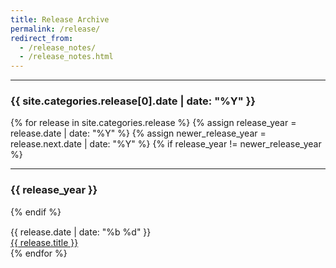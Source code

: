 ```yaml
---
title: Release Archive
permalink: /release/
redirect_from: 
  - /release_notes/
  - /release_notes.html
---
```


<div>
<hr>
<h3>{{ site.categories.release[0].date | date: "%Y" }}</h3>
{% for release in site.categories.release %}
  {% assign release_year = release.date | date: "%Y" %}
  {% assign newer_release_year = release.next.date | date: "%Y" %}
  {% if release_year != newer_release_year %}
    <hr>
    <h3>{{ release_year }}</h3>
  {% endif %}
  <div class="row" style="margin-top: 15px">
    <div class="col-md-1">{{ release.date | date: "%b %d" }}</div>
    <div class="col-md-10"><a href="{{ site.baseurl }}{{ release.url }}">{{ release.title }}</a></div>
  </div>
{% endfor %}
</div>
